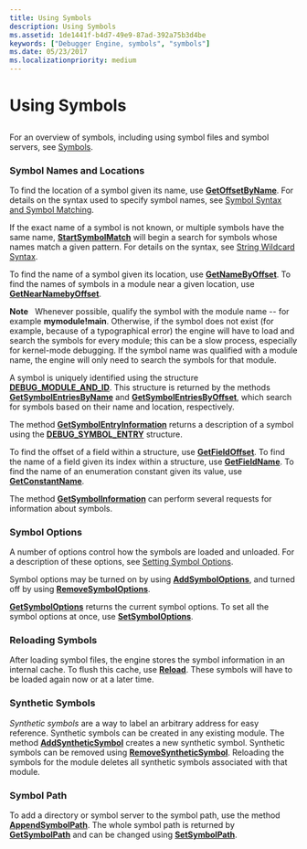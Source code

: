 ```yaml
---
title: Using Symbols
description: Using Symbols
ms.assetid: 1de1441f-b4d7-49e9-87ad-392a75b3d4be
keywords: ["Debugger Engine, symbols", "symbols"]
ms.date: 05/23/2017
ms.localizationpriority: medium
---
```


# Using Symbols


## <span id="ddk_symbols_dbx"></span><span id="DDK_SYMBOLS_DBX"></span>


For an overview of symbols, including using symbol files and symbol servers, see [Symbols](symbols.md).

### <span id="symbol_names_and_locations"></span><span id="SYMBOL_NAMES_AND_LOCATIONS"></span>Symbol Names and Locations

To find the location of a symbol given its name, use [**GetOffsetByName**](https://docs.microsoft.com/windows-hardware/drivers/ddi/dbgeng/nf-dbgeng-idebugsymbols3-getoffsetbyname). For details on the syntax used to specify symbol names, see [Symbol Syntax and Symbol Matching](symbol-syntax-and-symbol-matching.md).

If the exact name of a symbol is not known, or multiple symbols have the same name, [**StartSymbolMatch**](https://docs.microsoft.com/windows-hardware/drivers/ddi/dbgeng/nf-dbgeng-idebugsymbols3-startsymbolmatch) will begin a search for symbols whose names match a given pattern. For details on the syntax, see [String Wildcard Syntax](string-wildcard-syntax.md).

To find the name of a symbol given its location, use [**GetNameByOffset**](https://docs.microsoft.com/windows-hardware/drivers/ddi/dbgeng/nf-dbgeng-idebugsymbols3-getnamebyoffset). To find the names of symbols in a module near a given location, use [**GetNearNamebyOffset**](https://docs.microsoft.com/windows-hardware/drivers/ddi/dbgeng/nf-dbgeng-idebugsymbols3-getnearnamebyoffset).

**Note**   Whenever possible, qualify the symbol with the module name -- for example **mymodule!main**. Otherwise, if the symbol does not exist (for example, because of a typographical error) the engine will have to load and search the symbols for every module; this can be a slow process, especially for kernel-mode debugging. If the symbol name was qualified with a module name, the engine will only need to search the symbols for that module.

 

A symbol is uniquely identified using the structure [**DEBUG\_MODULE\_AND\_ID**](https://docs.microsoft.com/windows-hardware/drivers/ddi/dbgeng/ns-dbgeng-_debug_module_and_id). This structure is returned by the methods [**GetSymbolEntriesByName**](https://docs.microsoft.com/windows-hardware/drivers/ddi/dbgeng/nf-dbgeng-idebugsymbols3-getsymbolentriesbyname) and [**GetSymbolEntriesByOffset**](https://docs.microsoft.com/windows-hardware/drivers/ddi/dbgeng/nf-dbgeng-idebugsymbols3-getsymbolentriesbyoffset), which search for symbols based on their name and location, respectively.

The method [**GetSymbolEntryInformation**](https://docs.microsoft.com/windows-hardware/drivers/ddi/dbgeng/nf-dbgeng-idebugsymbols3-getsymbolentryinformation) returns a description of a symbol using the [**DEBUG\_SYMBOL\_ENTRY**](https://docs.microsoft.com/windows-hardware/drivers/ddi/dbgeng/ns-dbgeng-_debug_symbol_entry) structure.

To find the offset of a field within a structure, use [**GetFieldOffset**](https://docs.microsoft.com/windows-hardware/drivers/ddi/dbgeng/nf-dbgeng-idebugsymbols-getfieldoffset). To find the name of a field given its index within a structure, use [**GetFieldName**](https://docs.microsoft.com/windows-hardware/drivers/ddi/dbgeng/nf-dbgeng-idebugsymbols3-getfieldname). To find the name of an enumeration constant given its value, use [**GetConstantName**](https://docs.microsoft.com/windows-hardware/drivers/ddi/dbgeng/nf-dbgeng-idebugsymbols3-getconstantname).

The method [**GetSymbolInformation**](https://docs.microsoft.com/windows-hardware/drivers/ddi/dbgeng/nf-dbgeng-idebugadvanced3-getsymbolinformation) can perform several requests for information about symbols.

### <span id="symbol_options"></span><span id="SYMBOL_OPTIONS"></span>Symbol Options

A number of options control how the symbols are loaded and unloaded. For a description of these options, see [Setting Symbol Options](symbol-options.md).

Symbol options may be turned on by using [**AddSymbolOptions**](https://docs.microsoft.com/windows-hardware/drivers/ddi/dbgeng/nf-dbgeng-idebugsymbols3-addsymboloptions), and turned off by using [**RemoveSymbolOptions**](https://docs.microsoft.com/windows-hardware/drivers/ddi/dbgeng/nf-dbgeng-idebugsymbols3-removesymboloptions).

[**GetSymbolOptions**](https://docs.microsoft.com/windows-hardware/drivers/ddi/dbgeng/nf-dbgeng-idebugsymbols3-getsymboloptions) returns the current symbol options. To set all the symbol options at once, use [**SetSymbolOptions**](https://docs.microsoft.com/windows-hardware/drivers/ddi/dbgeng/nf-dbgeng-idebugsymbols3-setsymboloptions).

### <span id="reloading_symbols"></span><span id="RELOADING_SYMBOLS"></span>Reloading Symbols

After loading symbol files, the engine stores the symbol information in an internal cache. To flush this cache, use [**Reload**](https://docs.microsoft.com/windows-hardware/drivers/ddi/dbgeng/nf-dbgeng-idebugsymbols3-reload). These symbols will have to be loaded again now or at a later time.

### <span id="synthetic_symbols"></span><span id="SYNTHETIC_SYMBOLS"></span> Synthetic Symbols

*Synthetic symbols* are a way to label an arbitrary address for easy reference. Synthetic symbols can be created in any existing module. The method [**AddSyntheticSymbol**](https://docs.microsoft.com/windows-hardware/drivers/ddi/dbgeng/nf-dbgeng-idebugsymbols3-addsyntheticsymbol) creates a new synthetic symbol. Synthetic symbols can be removed using [**RemoveSyntheticSymbol**](https://docs.microsoft.com/windows-hardware/drivers/ddi/dbgeng/nf-dbgeng-idebugsymbols3-removesyntheticsymbol). Reloading the symbols for the module deletes all synthetic symbols associated with that module.

### <span id="symbol_path"></span><span id="SYMBOL_PATH"></span>Symbol Path

To add a directory or symbol server to the symbol path, use the method [**AppendSymbolPath**](https://docs.microsoft.com/windows-hardware/drivers/ddi/dbgeng/nf-dbgeng-idebugsymbols3-appendsymbolpath). The whole symbol path is returned by [**GetSymbolPath**](https://docs.microsoft.com/windows-hardware/drivers/ddi/dbgeng/nf-dbgeng-idebugsymbols3-getsymbolpath) and can be changed using [**SetSymbolPath**](https://docs.microsoft.com/windows-hardware/drivers/ddi/dbgeng/nf-dbgeng-idebugsymbols3-setsymbolpath).

 

 





